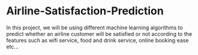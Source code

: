 # Airline-Satisfaction-Prediction
In this project, we will be using different machine learning algorithms to predict whether an airline customer will be satisfied or not according to the features such as wifi service, food and drink service, online booking ease etc...
